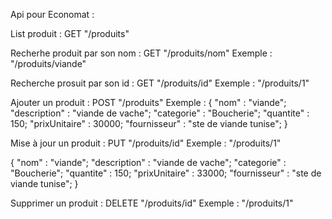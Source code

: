 Api pour Economat :

List produit :
GET "/produits"


Recherhe produit par son nom :
GET "/produits/nom"
Exemple : "/produits/viande"


Recherche prosuit par son id :
GET "/produits/id"
Exemple : "/produits/1"


Ajouter un produit :
POST "/produits"
Exemple : 
{
		"nom" : "viande";
		"description" : "viande de vache";
		"categorie" : "Boucherie";
		"quantite" : 150;
		"prixUnitaire" : 30000;
		"fournisseur" : "ste de viande tunise";
}

Mise à jour un produit :
PUT "/produits/id"
Exemple : "/produits/1"

{
		"nom" : "viande";
		"description" : "viande de vache";
		"categorie" : "Boucherie";
		"quantite" : 150;
		"prixUnitaire" : 33000;
		"fournisseur" : "ste de viande tunise";
}

Supprimer un produit :
DELETE "/produits/id"
Exemple : "/produits/1"
